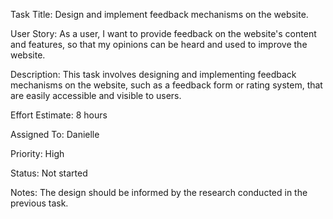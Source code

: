 Task Title: Design and implement feedback mechanisms on the website.

User Story: As a user, I want to provide feedback on the website's content and features, so that my opinions can be heard and used to improve the website.

Description: This task involves designing and implementing feedback mechanisms on the website, such as a feedback form or rating system, that are easily accessible and visible to users.

Effort Estimate: 8 hours

Assigned To: Danielle

Priority: High

Status: Not started

Notes: The design should be informed by the research conducted in the previous task.
